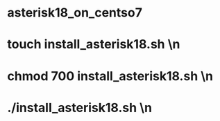 # asterisk18_on_centso7

# touch install_asterisk18.sh \n
# chmod 700 install_asterisk18.sh \n
# ./install_asterisk18.sh \n
